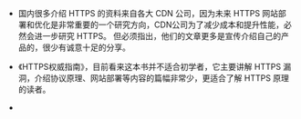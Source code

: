 + 国内很多介绍 HTTPS 的资料来自各大 CDN 公司，因为未来 HTTPS 网站部署和优化是非常重要的一个研究方向，CDN公司为了减少成本和提升性能，必然会进一步研究 HTTPS。
但必须指出，他们的文章更多是宣传介绍自己的产品的，很少有诚意十足的分享。

+ 《HTTPS权威指南》，目前看来这本书并不适合初学者，它主要讲解 HTTPS 漏洞，介绍协议原理、网站部署等内容的篇幅非常少，更适合了解 HTTPS 原理的读者。

+ 

